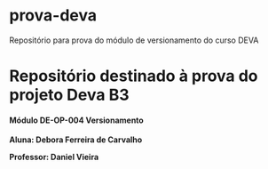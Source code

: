 # prova-deva
Repositório para prova do módulo de versionamento do curso DEVA
<h1> Repositório destinado à prova do projeto Deva B3 </h1>
     <h4> Módulo <strong>DE-OP-004 Versionamento<strong> </h4>
  
  
  
  <p> Aluna: Debora Ferreira de Carvalho <p>
  <p>Professor: Daniel Vieira <p>
